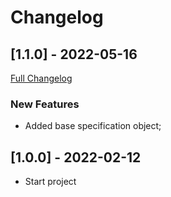 # Changelog




## [1.1.0] - 2022-05-16
[Full Changelog](https://github.com/TechNobre/PowerUtils.BuildingBlocks.Domain/compare/v1.0.0...v1.1.0)


### New Features

- Added base specification object;




## [1.0.0] - 2022-02-12

- Start project
